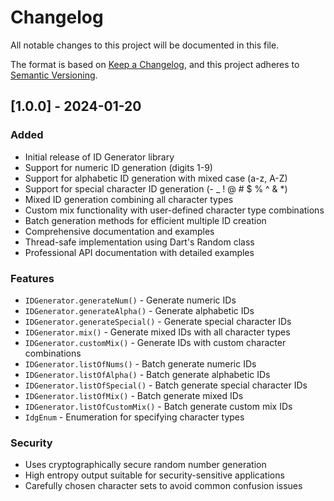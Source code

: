 # Changelog

All notable changes to this project will be documented in this file.

The format is based on [Keep a Changelog](https://keepachangelog.com/en/1.0.0/),
and this project adheres to [Semantic Versioning](https://semver.org/spec/v2.0.0.html).

## [1.0.0] - 2024-01-20

### Added

- Initial release of ID Generator library
- Support for numeric ID generation (digits 1-9)
- Support for alphabetic ID generation with mixed case (a-z, A-Z)
- Support for special character ID generation (- \_ ! @ # $ % ^ & \*)
- Mixed ID generation combining all character types
- Custom mix functionality with user-defined character type combinations
- Batch generation methods for efficient multiple ID creation
- Comprehensive documentation and examples
- Thread-safe implementation using Dart's Random class
- Professional API documentation with detailed examples

### Features

- `IDGenerator.generateNum()` - Generate numeric IDs
- `IDGenerator.generateAlpha()` - Generate alphabetic IDs
- `IDGenerator.generateSpecial()` - Generate special character IDs
- `IDGenerator.mix()` - Generate mixed IDs with all character types
- `IDGenerator.customMix()` - Generate IDs with custom character combinations
- `IDGenerator.listOfNums()` - Batch generate numeric IDs
- `IDGenerator.listOfAlpha()` - Batch generate alphabetic IDs
- `IDGenerator.listOfSpecial()` - Batch generate special character IDs
- `IDGenerator.listOfMix()` - Batch generate mixed IDs
- `IDGenerator.listOfCustomMix()` - Batch generate custom mix IDs
- `IdgEnum` - Enumeration for specifying character types

### Security

- Uses cryptographically secure random number generation
- High entropy output suitable for security-sensitive applications
- Carefully chosen character sets to avoid common confusion issues
